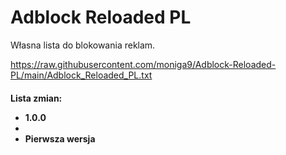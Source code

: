 # Adblock Reloaded PL
Własna lista do blokowania reklam.

https://raw.githubusercontent.com/moniga9/Adblock-Reloaded-PL/main/Adblock_Reloaded_PL.txt

<h4> Lista zmian:
  
* 1.0.0
* 
* Pierwsza wersja
